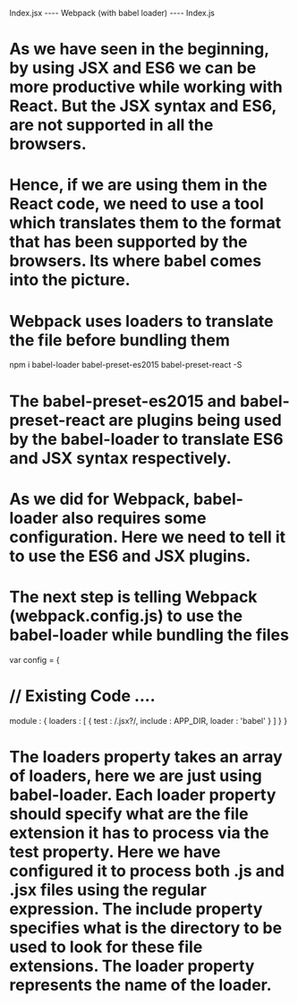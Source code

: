 Index.jsx ---- Webpack (with babel loader) ---- Index.js
# As we have seen in the beginning, by using JSX and ES6 we can be more productive while working with React. But the JSX syntax and ES6, are not supported in all the browsers.
# Hence, if we are using them in the React code, we need to use a tool which translates them to the format that has been supported by the browsers. Its where babel comes into the picture.
# Webpack uses loaders to translate the file before bundling them

npm i babel-loader babel-preset-es2015 babel-preset-react -S
# The babel-preset-es2015 and babel-preset-react are plugins being used by the babel-loader to translate ES6 and JSX syntax respectively.

# As we did for Webpack, babel-loader also requires some configuration. Here we need to tell it to use the ES6 and JSX plugins.
# The next step is telling Webpack (webpack.config.js) to use the babel-loader while bundling the files

var config = {
# // Existing Code ....
  module : {
    loaders : [
      {
        test : /\.jsx?/,
        include : APP_DIR,
        loader : 'babel'
      }
    ]
  }
}
# The loaders property takes an array of loaders, here we are just using babel-loader. Each loader property should specify what are the file extension it has to process via the test property. Here we have configured it to process both .js and .jsx files using the regular expression. The include property specifies what is the directory to be used to look for these file extensions. The loader property represents the name of the loader.